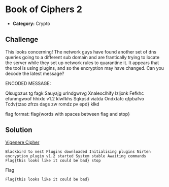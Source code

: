 # Book of Ciphers 2

- **Category:** Crypto

## Challenge

This looks concerning! The network guys have found another set of dns queries going to a different sub domain and are frantically trying to locate the server while they set up network rules to quarantine it. It appears that the tool is using plugins, and so the encryption may have changed. Can you decode the latest message?

ENCODED MESSAGE:

Qlsugpzus tg fagk Sauyajg urlndgwrvg Xnaleoclhify lzljxnk Fefkhc efunmgwxof hhixlc v1.2 klwfkhs Sqkpsd viatda Ondxtafc qfpbafvo Tcdv{tzao zfrzs dags zw romdz pv epd} klkd

flag format: flag{words with spaces between flag and stop}

## Solution

[Vigenere Cipher](https://www.dcode.fr/vigenere-cipher)

```
Blackbird to nest Plugins downloaded Initialising plugins Nirten encryption plugin v1.2 started System stable Awaiting commands Flag{this looks like it could be bad} stop
```

Flag

```
Flag{this looks like it could be bad}
```
